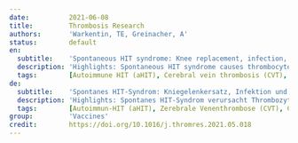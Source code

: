 ```yaml
---
date:          2021-06-08
title:         Thrombosis Research
authors:       'Warkentin, TE, Greinacher, A'
status:        default
en:
  subtitle:    'Spontaneous HIT syndrome: Knee replacement, infection, and parallels with vaccine-induced immune thrombotic thrombocytopenia'
  description: 'Highlights: Spontaneous HIT syndrome causes thrombocytopenia/thrombosis without proximate heparin. Spontaneous HIT syndrome is explained by platelet-activating anti-PF4 antibodies. One rare trigger of spontaneous HIT syndrome is total knee arthroplasty. Spontaneous HIT syndrome has a high frequency of venous or arterial stroke. High-dose intravenous immune globulin is a treatment of spontaneous HIT syndrome. Abstract: Heparin-induced thrombocytopenia (HIT) is characterized clinically by thrombocytopenia, hypercoagulability, and increased thrombosis risk, and serologically by platelet-activating anti-platelet factor 4 (PF4)/heparin antibodies. Heparin-“induced” acknowledges that HIT is usually triggered by a proximate immunizing exposure to heparin. However, certain non-heparin medications (pentosan polysulfate, hypersulfated chondroitin sulfate, fondaparinux) can trigger “HIT”. Further, naturally-occurring polyanions (bacterial lipopolysaccharide, DNA/RNA) can interact with PF4 to recapitulate HIT antigens. Indeed, immunologic presensitization to naturally-occurring polyanions could explain why HIT more closely resembles a secondary, rather than a primary, immune response. In 2008 it was first reported that a HIT-mimicking disorder can occur without any preceding exposure to heparin or polyanionic medications. Termed “spontaneous HIT syndrome”, two subtypes are recognized: (a) surgical (post-orthopedic, especially post-total knee arthroplasty, and (b) medical (usually post-infectious). Recently, COVID-19 adenoviral vector vaccination has been associated with a thrombotic thrombocytopenic disorder associated with positive PF4-dependent enzyme-immunoassays and serum-induced platelet activation that is maximal when PF4 is added. Vaccine-induced immune thrombotic thrombocytopenia (VITT) features unusual thromboses (cerebral venous thrombosis, splanchnic vein thrombosis) similar to those seen in spontaneous HIT syndrome. The emerging concept is that classic HIT reflects platelet-activating anti-PF4/heparin antibodies whereas spontaneous HIT syndrome and other atypical “autoimmune HIT” presentations (delayed-onset HIT, persisting HIT, heparin “flush” HIT) reflect heparin-independent platelet-activating anti-PF4 antibodies—although the precise relationships between PF4 epitope targets and the clinical syndromes remain to be determined. Treatment of spontaneous HIT syndrome includes non-heparin anticoagulation (direct oral Xa inhibitors favored over direct thrombin inhibitors) and high-dose immunoglobulin.'
  tags:        [Autoimmune HIT (aHIT), Cerebral vein thrombosis (CVT), COVID-19 vaccination, Disseminated intravascular coagulation (DIC), Heparin-induced thrombocytopenia (HIT), Infection, Splanchnic vein thrombosis, Thrombocytopenia, Thrombosis, Total knee arthroplasty (TKA)]
de:
  subtitle:    'Spontanes HIT-Syndrom: Kniegelenkersatz, Infektion und Parallelen zur impfstoffinduzierten immunthrombotischen Thrombozytopenie'
  description: 'Highlights: Spontanes HIT-Syndrom verursacht Thrombozytopenie/Thrombose ohne proximales Heparin. Das spontane HIT-Syndrom wird durch Thrombozyten-aktivierende Anti-PF4-Antikörper erklärt. Ein seltener Auslöser des spontanen HIT-Syndroms ist eine totale Kniearthroplastik. Das spontane HIT-Syndrom hat eine hohe Häufigkeit von venösen oder arteriellen Schlaganfällen. Hochdosiertes intravenöses Immunglobulin ist eine Behandlung des spontanen HIT-Syndroms. Abstract: Die Heparin-induzierte Thrombozytopenie (HIT) ist klinisch durch Thrombozytopenie, Hyperkoagulabilität und ein erhöhtes Thromboserisiko und serologisch durch Thrombozyten-aktivierende Anti-Plättchen-Faktor 4 (PF4)/Heparin-Antikörper gekennzeichnet. Heparin-"induziert" bedeutet, dass die HIT in der Regel durch eine unmittelbare immunisierende Heparin-Exposition ausgelöst wird. Bestimmte Nicht-Heparin-Medikamente (Pentosanpolysulfat, hypersulfatiertes Chondroitinsulfat, Fondaparinux) können jedoch eine HIT" auslösen. Darüber hinaus können natürlich vorkommende Polyanionen (bakterielles Lipopolysaccharid, DNA/RNA) mit PF4 interagieren und so HIT-Antigene rekapitulieren. Tatsächlich könnte eine immunologische Vorsensibilisierung gegenüber natürlich vorkommenden Polyanionen erklären, warum die HIT eher einer sekundären als einer primären Immunantwort ähnelt. Im Jahr 2008 wurde erstmals berichtet, dass eine HIT-ähnliche Erkrankung auftreten kann, ohne dass zuvor eine Exposition gegenüber Heparin oder polyanionischen Medikamenten stattgefunden hat. Unter der Bezeichnung "spontanes HIT-Syndrom" werden zwei Subtypen unterschieden: (a) chirurgisch (nach orthopädischen Eingriffen, insbesondere nach einer Knietotalendoprothese) und (b) medizinisch (gewöhnlich nach einer Infektion). Kürzlich wurde die Impfung mit dem adenoviralen COVID-19-Vektor mit einer thrombotischen thrombozytopenischen Störung in Verbindung gebracht, die mit positiven PF4-abhängigen Enzymimmunoassays und einer seruminduzierten Thrombozytenaktivierung einhergeht, die bei Zugabe von PF4 maximal ist. Die impfinduzierte immunthrombotische Thrombozytopenie (VITT) weist ungewöhnliche Thrombosen auf (zerebrale Venenthrombose, splanchische Venenthrombose), die denen des spontanen HIT-Syndroms ähneln. Es zeichnet sich ab, dass die klassische HIT auf thrombozytenaktivierende Anti-PF4/Heparin-Antikörper zurückzuführen ist, während das spontane HIT-Syndrom und andere atypische "Autoimmun-HIT" (verzögert einsetzende HIT, persistierende HIT, Heparin-"Flush"-HIT) auf heparinunabhängige thrombozytenaktivierende Anti-PF4-Antikörper zurückzuführen sind - auch wenn die genauen Beziehungen zwischen den PF4-Epitopen und den klinischen Syndromen noch nicht geklärt sind. Die Behandlung des spontanen HIT-Syndroms umfasst eine Nicht-Heparin-Antikoagulation (direkte orale Xa-Inhibitoren werden gegenüber direkten Thrombininhibitoren bevorzugt) und hochdosiertes Immunglobulin.' 
  tags:        [Autoimmun-HIT (aHIT), Zerebrale Venenthrombose (CVT), COVID-19-Impfung, Disseminierte intravasale Gerinnung (DIC), Heparin-induzierte Thrombozytopenie (HIT), Infektion, Splanchnische Venenthrombose, Thrombozytopenie, Thrombose, Knie-Totalendoprothese (TKA)]
group:         'Vaccines'
credit:        https://doi.org/10.1016/j.thromres.2021.05.018
---
```

